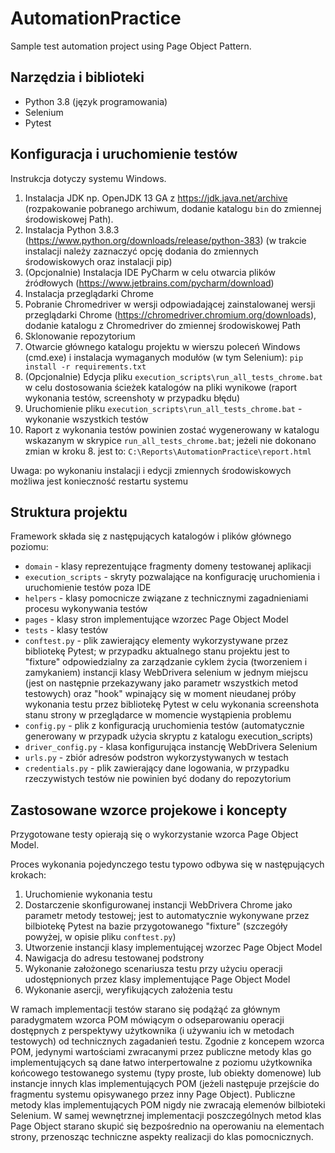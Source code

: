 # AutomationPractice
Sample test automation project using Page Object Pattern.

## Narzędzia i biblioteki
- Python 3.8 (język programowania)
- Selenium
- Pytest

## Konfiguracja i uruchomienie testów
Instrukcja dotyczy systemu Windows.

1. Instalacja JDK np. OpenJDK 13 GA z https://jdk.java.net/archive (rozpakowanie pobranego archiwum, dodanie katalogu `bin` do zmiennej środowiskowej Path).
2. Instalacja Python 3.8.3 (https://www.python.org/downloads/release/python-383) (w trakcie instalacji należy zaznaczyć opcję dodania do zmiennych środowiskowych oraz instalacji pip)
3. (Opcjonalnie) Instalacja IDE PyCharm w celu otwarcia plików źródłowych (https://www.jetbrains.com/pycharm/download)
4. Instalacja przeglądarki Chrome
5. Pobranie Chromedriver w wersji odpowiadającej zainstalowanej wersji przeglądarki Chrome (https://chromedriver.chromium.org/downloads), dodanie katalogu z Chromedriver do zmiennej środowiskowej Path
6. Sklonowanie repozytorium
7. Otwarcie głównego katalogu projektu w wierszu poleceń Windows (cmd.exe) i instalacja wymaganych modułów (w tym Selenium): `pip install -r requirements.txt`
8. (Opcjonalnie) Edycja pliku `execution_scripts\run_all_tests_chrome.bat` w celu dostosowania ścieżek katalogów na pliki wynikowe (raport wykonania testów, screenshoty w przypadku błędu)
9. Uruchomienie pliku `execution_scripts\run_all_tests_chrome.bat` - wykonanie wszystkich testów
10. Raport z wykonania testów powinien zostać wygenerowany w katalogu wskazanym w skrypice `run_all_tests_chrome.bat`; jeżeli nie dokonano zmian w kroku 8. jest to: `C:\Reports\AutomationPractice\report.html`

Uwaga: po wykonaniu instalacji i edycji zmiennych środowiskowych możliwa jest konieczność restartu systemu


## Struktura projektu
Framework składa się z następujących katalogów i plików głównego poziomu:
- `domain` - klasy reprezentujące fragmenty domeny testowanej aplikacji
- `execution_scripts` - skryty pozwalające na konfigurację uruchomienia i uruchomienie testów poza IDE 
- `helpers` - klasy pomocnicze związane z technicznymi zagadnieniami procesu wykonywania testów
- `pages` - klasy stron implementujące wzorzec Page Object Model
- `tests` - klasy testów
- `conftest.py` - plik zawierający elementy wykorzystywane przez bibliotekę Pytest; w przypadku aktualnego stanu projektu jest to "fixture" odpowiedzialny za zarządzanie cyklem życia (tworzeniem i zamykaniem) instancji klasy WebDrivera selenium w jednym miejscu (jest on następnie przekazywany jako parametr wszystkich metod testowych) oraz "hook" wpinający się w moment nieudanej próby wykonania testu przez bibliotekę Pytest w celu wykonania screenshota stanu strony w przeglądarce w momencie wystąpienia problemu
- `config.py` - plik z konfiguracją uruchomienia testów (automatycznie generowany w przypadk użycia skryptu z katalogu execution_scripts)
- `driver_config.py` - klasa konfigurująca instancję WebDrivera Selenium
- `urls.py` - zbiór adresów podstron wykorzystywanych w testach
- `credentials.py` - plik zawierający dane logowania, w przypadku rzeczywistych testów nie powinien być dodany do repozytorium


## Zastosowane wzorce projekowe i koncepty
Przygotowane testy opierają się o wykorzystanie wzorca Page Object Model. 

Proces wykonania pojedynczego testu typowo odbywa się w następujących krokach:
1. Uruchomienie wykonania testu
2. Dostarczenie skonfigurowanej instancji WebDrivera Chrome jako parametr metody testowej; jest to automatycznie wykonywane przez bilbiotekę Pytest na bazie przygotowanego "fixture" (szczegóły powyżej, w opisie pliku `conftest.py`)
3. Utworzenie instancji klasy implementującej wzorzec Page Object Model
4. Nawigacja do adresu testowanej podstrony
5. Wykonanie założonego scenariusza testu przy użyciu operacji udostępnionych przez klasy implementujące Page Object Model
6. Wykonanie asercji, weryfikujących założenia testu

W ramach implementacji testów starano się podążąć za głównym paradygmatem wzorca POM mówiącym o odseparowaniu operacji dostępnych z perspektywy użytkownika (i używaniu ich w metodach testowych) od technicznych zagadanień testu. Zgodnie z koncepem wzorca POM, jedynymi wartościami zwracanymi przez publiczne metody klas go implementujących są dane łatwo interpertowalne z poziomu użytkownika końcowego testowanego systemu (typy proste, lub obiekty domenowe) lub instancje innych klas implementujących POM (jeżeli następuje przejście do fragmentu systemu opisywanego przez inny Page Object). Publiczne metody klas implementujących POM nigdy nie zwracają elemenów bilbioteki Selenium. W samej wewnętrznej implementacji poszczególnych metod klas Page Object starano skupić się bezpośrednio na operowaniu na elementach strony, przenosząc techniczne aspekty realizacji do klas pomocnicznych.
